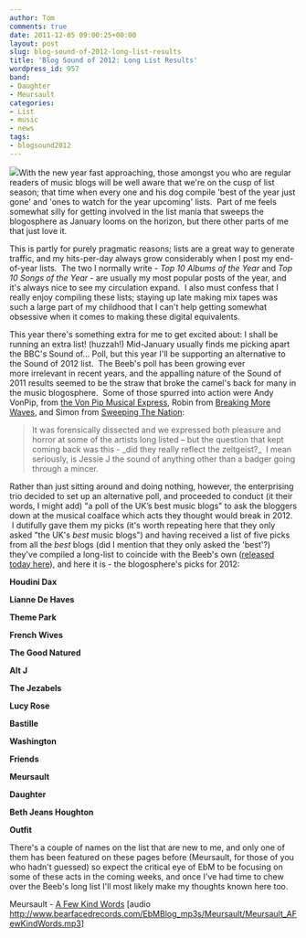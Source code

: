 ```yaml
---
author: Tom
comments: true
date: 2011-12-05 09:00:25+00:00
layout: post
slug: blog-sound-of-2012-long-list-results
title: 'Blog Sound of 2012: Long List Results'
wordpress_id: 957
band:
- Daughter
- Meursault
categories:
- List
- music
- news
tags:
- blogsound2012
---
```


[![](http://eatenbymonsters.files.wordpress.com/2011/11/the-blog-sound-2012.jpg?w=300)](http://eatenbymonsters.files.wordpress.com/2011/11/the-blog-sound-2012.jpg)With the new year fast approaching, those amongst you who are regular readers of music blogs will be well aware that we're on the cusp of list season; that time when every one and his dog compile 'best of the year just gone' and 'ones to watch for the year upcoming' lists.  Part of me feels somewhat silly for getting involved in the list mania that sweeps the blogosphere as January looms on the horizon, but there other parts of me that just love it.

This is partly for purely pragmatic reasons; lists are a great way to generate traffic, and my hits-per-day always grow considerably when I post my end-of-year lists.  The two I normally write - _Top 10 Albums of the Year_ and _Top 10 Songs of the Year_ - are usually my most popular posts of the year, and it's always nice to see my circulation expand.  I also must confess that I really enjoy compiling these lists; staying up late making mix tapes was such a large part of my childhood that I can't help getting somewhat obsessive when it comes to making these digital equivalents.

This year there's something extra for me to get excited about: I shall be running an extra list! (huzzah!) Mid-January usually finds me picking apart the BBC's Sound of... Poll, but this year I'll be supporting an alternative to the Sound of 2012 list.  The Beeb's poll has been growing ever more irrelevant in recent years, and the appalling nature of the Sound of 2011 results seemed to be the straw that broke the camel's back for many in the music blogosphere.  Some of those spurred into action were Andy VonPip, from [the Von Pip Musical Express](http://vonpipmusicalexpress.wordpress.com/), Robin from [Breaking More Waves](http://www.breakingmorewaves.blogspot.com/), and Simon from [Sweeping The Nation](http://sweepingthenation.blogspot.com/):


<blockquote>It was forensically dissected and we expressed both pleasure and horror at some of the artists long listed – but the question that kept coming back was this - _did they really reflect the zeitgeist?_  I mean seriously, is Jessie J the sound of anything other than a badger going through a mincer.</blockquote>






Rather than just sitting around and doing nothing, however, the enterprising trio decided to set up an alternative poll, and proceeded to conduct (it their words, I might add) "a poll of the UK’s best music blogs" to ask the bloggers down at the musical coalface which acts they thought would break in 2012.  I dutifully gave them my picks (it's worth repeating here that they only asked "the UK's _best_ music blogs") and having received a list of five picks from all the _best_ blogs (did I mention that they only asked the 'best'?) they've compiled a long-list to coincide with the Beeb's own ([released today here](http://www.bbc.co.uk/news/entertainment-arts-16003723)), and here it is - the blogosphere's picks for 2012:


**Houdini Dax**




**Lianne De Haves**




**Theme Park**




**French Wives**




**The Good Natured**




**Alt J**




**The Jezabels**




**Lucy Rose**




**Bastille**




**Washington**




**Friends**




**Meursault**




**Daughter**




**Beth Jeans Houghton**




**Outfit**


There's a couple of names on the list that are new to me, and only one of them has been featured on these pages before (Meursault, for those of you who hadn't guessed) so expect the critical eye of EbM to be focusing on some of these acts in the coming weeks, and once I've had time to chew over the Beeb's long list I'll most likely make my thoughts known here too.

Meursault - [A Few Kind Words](http://www.bearfacedrecords.com/EbMBlog_mp3s/Meursault/Meursault_AFewKindWords.mp3) [audio http://www.bearfacedrecords.com/EbMBlog_mp3s/Meursault/Meursault_AFewKindWords.mp3]


